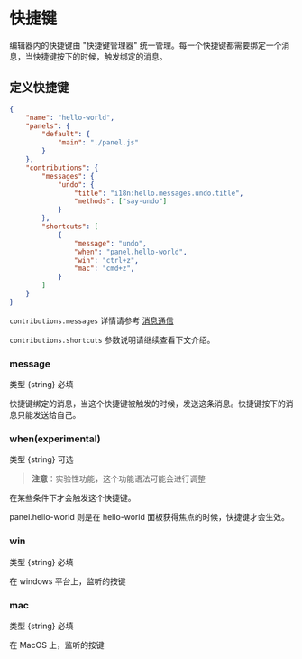 # 快捷键

编辑器内的快捷键由 "快捷键管理器" 统一管理。每一个快捷键都需要绑定一个消息，当快捷键按下的时候，触发绑定的消息。

## 定义快捷键

```json
{
    "name": "hello-world",
    "panels": {
        "default": {
            "main": "./panel.js"
        }
    },
    "contributions": {
        "messages": {
            "undo": {
                "title": "i18n:hello.messages.undo.title",
                "methods": ["say-undo"]
            }
        },
        "shortcuts": [
            {
                "message": "undo",
                "when": "panel.hello-world",
                "win": "ctrl+z",
                "mac": "cmd+z",
            }
        ]
    }
}
```

`contributions.messages` 详情请参考 [消息通信](./contributions-messages.md)

`contributions.shortcuts` 参数说明请继续查看下文介绍。

### message

类型 {string} 必填

快捷键绑定的消息，当这个快捷键被触发的时候，发送这条消息。快捷键按下的消息只能发送给自己。

### when(experimental)

类型 {string} 可选

> **注意**：实验性功能，这个功能语法可能会进行调整

在某些条件下才会触发这个快捷键。

panel.hello-world 则是在 hello-world 面板获得焦点的时候，快捷键才会生效。

### win

类型 {string} 必填

在 windows 平台上，监听的按键

### mac

类型 {string} 必填

在 MacOS 上，监听的按键
